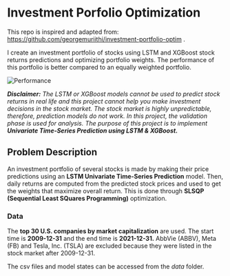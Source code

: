 # Investment Porfolio Optimization



This repo is inspired and adapted from: <a href="https://github.com/georgemuriithi/investment-portfolio-optim">
https://github.com/georgemuriithi/investment-portfolio-optim
</a>.


I create an investment portfolio of stocks using LSTM and XGBoost stock returns predictions and optimizing portfolio weights. The performance of this portfolio is better compared to an equally weighted portfolio.

![Performance](https://user-images.githubusercontent.com/69723856/226715865-3aa25c2c-bb8f-433e-90a8-a9850aa46dc1.png)

***Disclaimer:** The LSTM or XGBoost models cannot be used to predict stock returns in real life and this project cannot help you make investment decisions in the stock market. The stock market is highly unpredictable, therefore, prediction models do not work. In this project, the validation phase is used for analysis. The purpose of this project is to implement **Univariate Time-Series Prediction using LSTM & XGBoost.***

## Problem Description
An investment portfolio of several stocks is made by making their price predictions using an **LSTM Univariate Time-Series Prediction** model. Then, daily returns are computed from the predicted stock prices and used to get the weights that maximize overall return. This is done through **SLSQP (Sequential Least SQuares Programming)** optimization.

### Data
The **top 30 U.S. companies by market capitalization** are used. The start time is **2009-12-31** and the end time is **2021-12-31.** AbbVie (ABBV), Meta (FB) and Tesla, Inc. (TSLA) are excluded because they were listed in the stock market after 2009-12-31.

The csv files and model states can be accessed from the *data* folder.

